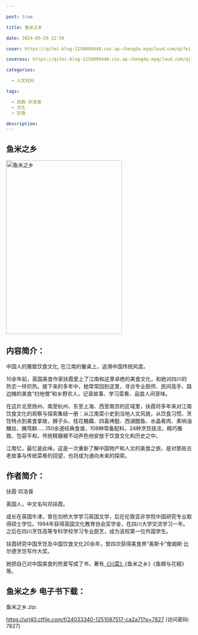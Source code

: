 ```yaml
---

post: true

title: 鱼米之乡

date: 2024-05-29 12:59

cover: https://qifei-blog-1256009448.cos.ap-chengdu.myqcloud.com/qifei-blog/65a49233871b83018a42dafe.jpg

coveross: https://qifei-blog-1256009448.cos.ap-chengdu.myqcloud.com/qifei-blog/65a49233871b83018a42dafe.jpg

categories:

  - 人文社科

tags:

  - 扶霞·邓洛普
  - 文化
  - 饮食

description:
---
```


## 鱼米之乡
<img alt="鱼米之乡 " class="aligncenter loading" data-was-processed="true" decoding="async" fetchpriority="high" height="471" src="https://qifei-blog-1256009448.cos.ap-chengdu.myqcloud.com/qifei-blog/65a49233871b83018a42dafe.jpg " style="cursor: zoom-in;" width="314"/>

## 内容简介：

中国人的雅致饮食文化, 在江南的餐桌上，追溯中国传统风度。

10余年前，英国美食作家扶霞爱上了江南和这里卓绝的美食文化，和她对四川的热恋一样炽热。接下来的多年中，她常常回到这里，寻访专业厨师、民间高手、路边摊的美食“扫地僧”和乡野农人，记录故事、学习菜肴、品尝人间至味。

在这片北至扬州、南至杭州、东至上海、西至南京的区域里，扶霞将多年来对江南饮食文化的观察与探索集结一册：从江南菜小史到当地人文风貌，从饮食习惯、烹饪特点到美食掌故，狮子头、桂花糖藕、四喜烤麸、西湖醋鱼、水晶肴肉、素响油鳝丝、腌笃鲜……150余道经典食谱，108种常备配料，24种烹饪技法，精巧雅致、包容平和，传统精髓被不动声色地安放于饮食文化和历史之中。

江南忆，最忆是此味。这是一次重新了解中国物产和人文的美食之旅，是对那些古老故事与传统菜肴的回望，也将成为通向未来的探索。

## 作者简介：

扶霞·邓洛普

英国人，中文名叫邓扶霞。

成长在英国牛津，曾在剑桥大学学习英国文学，后在伦敦亚非学院中国研究专业取得硕士学位。1994年获得英国文化教育协会奖学金，在四川大学交流学习一年。之后在四川烹饪高等专科学校学习专业厨艺，成为该校第一位外国学生。

扶霞研究中国烹饪及中国饮食文化20余年，曾四次获得美食界“奥斯卡”詹姆斯·比尔德烹饪写作大奖。

她把自己对中国美食的热爱写成了书，著有<a href="https://www.huibooks.com/5156.html">《川菜》</a>《鱼米之乡》《鱼翅与花椒》等。

## 鱼米之乡 电子书下载：

鱼米之乡.zip: 

https://url40.ctfile.com/f/24033340-1251087517-ca2a71?p=7827 (访问密码: 7827)
